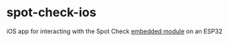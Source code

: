 # spot-check-ios

iOS app for interacting with the Spot Check [embedded module](https://github.com/dot4qu/spot-check-embedded) on an ESP32
